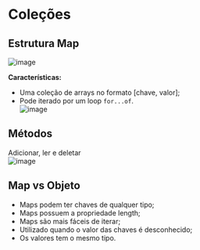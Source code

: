 # Coleções

## Estrutura Map
![image](https://user-images.githubusercontent.com/55243757/151176536-09c1de3c-f847-4b0a-9b2c-1fe5d6027f25.png)</br>

   <b>Características:</b>
   - Uma coleção de arrays no formato [chave, valor];
   - Pode iterado por um loop `for...of`.</br>
![image](https://user-images.githubusercontent.com/55243757/151176932-66f03a30-82bf-4f82-a67f-85e7aa6e6eed.png)</br>

## Métodos
   Adicionar, ler e deletar</br>
![image](https://user-images.githubusercontent.com/55243757/151177689-930d5ad8-73ae-4358-950e-c1c80b615fa7.png)</br>

## Map vs Objeto
   - Maps podem ter chaves de qualquer tipo;
   - Maps possuem a propriedade length;
   - Maps são mais fáceis de iterar;
   - Utilizado quando o valor das chaves é desconhecido;
   - Os valores tem o mesmo tipo.